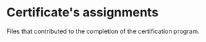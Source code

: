 # Certificate's assignments

Files that contributed to the completion of the certification program.

